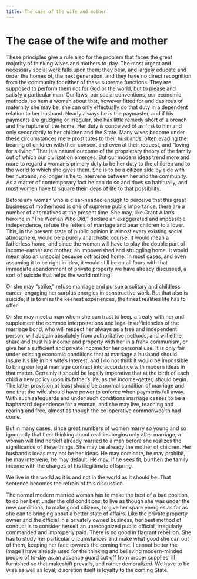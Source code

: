 ```yaml
---
title: The case of the wife and mother
---
```

# The case of the wife and mother

These principles give a rule also for the problem that faces the great
majority of thinking wives and mothers to-day. The most urgent and
necessary social work falls upon them; they bear, and largely educate
and order the homes of, the next generation, and they have no direct
recognition from the community for either of these supreme functions.
They are supposed to perform them not for God or the world, but to
please and satisfy a particular man. Our laws, our social conventions,
our economic methods, so hem a woman about that, however fitted for and
desirous of maternity she may be, she can only effectually do that duty
in a dependent relation to her husband. Nearly always he is the
paymaster, and if his payments are grudging or irregular, she has little
remedy short of a breach and the rupture of the home. Her duty is
conceived of as first to him and only secondarily to her children and
the State. Many wives become under these circumstances mere prostitutes
to their husbands, often evading the bearing of children with their
consent and even at their request, and “loving for a living.” That is a
natural outcome of the proprietary theory of the family out of which our
civilization emerges. But our modern ideas trend more and more to regard
a woman’s primary duty to be her duty to the children and to the world
to which she gives them. She is to be a citizen side by side with her
husband; no longer is he to intervene between her and the community. As
a matter of contemporary fact he can do so and does so habitually, and
most women have to square their ideas of life to that possibility.

Before any woman who is clear-headed enough to perceive that this great
business of motherhood is one of supreme public importance, there are a
number of alternatives at the present time. She may, like Grant Allan’s
heroine in “The Woman Who Did,” declare an exaggerated and impossible
independence, refuse the fetters of marriage and bear children to a
lover. This, in the present state of public opinion in almost every
existing social atmosphere, would be a purely anarchistic course. It
would mean a fatherless home, and since the woman will have to play the
double part of income-earner and mother, an impoverished and struggling
home. It would mean also an unsocial because ostracized home. In most
cases, and even assuming it to be right in idea, it would still be on
all fours with that immediate abandonment of private property we have
already discussed, a sort of suicide that helps the world nothing.

Or she may “strike,” refuse marriage and pursue a solitary and childless
career, engaging her surplus energies in constructive work. But that
also is suicide; it is to miss the keenest experiences, the finest
realities life has to offer.

Or she may meet a man whom she can trust to keep a treaty with her and
supplement the common interpretations and legal insufficiencies of the
marriage bond, who will respect her always as a free and independent
person, will abstain absolutely from authoritative methods, and will
either share and trust his income and property with her in a frank
communism, or give her a sufficient and private income for her personal
use. It is only fair under existing economic conditions that at marriage
a husband should insure his life in his wife’s interest, and I do not
think it would be impossible to bring our legal marriage contract into
accordance with modern ideas in that matter. Certainly it should be
legally imperative that at the birth of each child a new policy upon its
father’s life, as the income-getter, should begin. The latter provision
at least should be a normal condition of marriage and one that the wife
should have power to enforce when payments fall away. With such
safeguards and under such conditions marriage ceases to be a haphazard
dependence for a woman, and she may live, teaching and rearing and free,
almost as though the co-operative commonwealth had come.

But in many cases, since great numbers of women marry so young and so
ignorantly that their thinking about realities begins only after
marriage, a woman will find herself already married to a man before she
realizes the significance of these things. She may be already the mother
of children. Her husband’s ideas may not be her ideas. He may dominate,
he may prohibit, he may intervene, he may default. He may, if he sees
fit, burthen the family income with the charges of his illegitimate
offspring.

We live in the world as it is and not in the world as it should be. That
sentence becomes the refrain of this discussion.

The normal modern married woman has to make the best of a bad position,
to do her best under the old conditions, to live as though she was under
the new conditions, to make good citizens, to give her spare energies as
far as she can to bringing about a better state of affairs. Like the
private property owner and the official in a privately owned business,
her best method of conduct is to consider herself an unrecognized public
official, irregularly commanded and improperly paid. There is no good in
flagrant rebellion. She has to study her particular circumstances and
make what good she can out of them, keeping her face towards the coming
time. I cannot better the image I have already used for the thinking and
believing modern-minded people of to-day as an advance guard cut off
from proper supplies, ill furnished so that makeshift prevails, and
rather demoralized. We have to be wise as well as loyal; discretion
itself is loyalty to the coming State.
